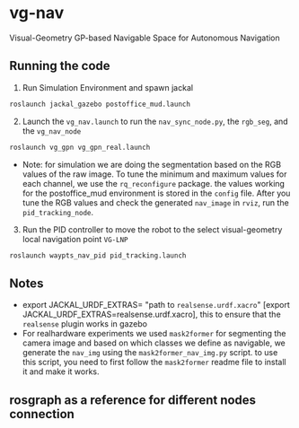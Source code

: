 # vg-nav
Visual-Geometry GP-based Navigable Space for Autonomous Navigation

## Running the code
1. Run Simulation Environment and spawn jackal
```bash
roslaunch jackal_gazebo postoffice_mud.launch
```
2. Launch the `vg_nav.launch` to run the `nav_sync_node.py`, the `rgb_seg`, and the `vg_nav_node`
```bash
roslaunch vg_gpn vg_gpn_real.launch 
```
- Note: for simulation we are doing the segmentation based on the RGB values of the raw image. To tune the minimum and maximum values for each channel, we use the `rq_reconfigure` package. the values working for the postoffice_mud environment is stored in the `config` file. After you tune the RGB values and check the generated `nav_image` in `rviz`, run the `pid_tracking_node`.
3. Run the PID controller to move the robot to the select visual-geometry local navigation point `VG-LNP`
```bash
roslaunch waypts_nav_pid pid_tracking.launch 
```

## Notes
- export JACKAL_URDF_EXTRAS= "path to `realsense.urdf.xacro`" [export JACKAL_URDF_EXTRAS=realsense.urdf.xacro], this to ensure that the `realsense` plugin works in gazebo
- For realhardware experiments we used `mask2former` for segmenting the camera image and based on which classes we define as navigable, we generate the `nav_img` using the `mask2former_nav_img.py` script. to use this script, you need to first follow the `mask2former` readme file to install it and make it works.


## rosgraph as a reference for different nodes connection

